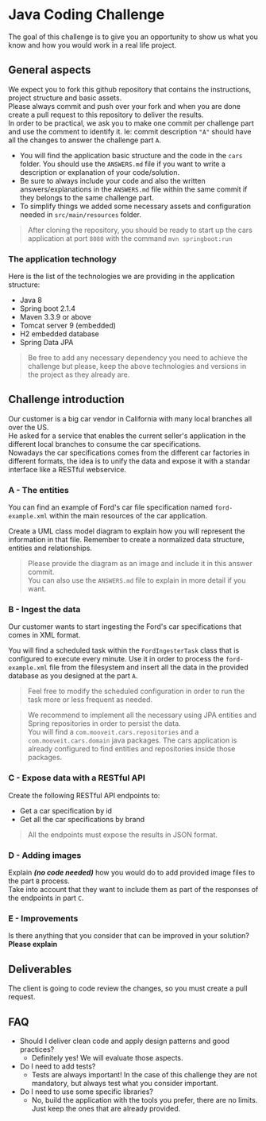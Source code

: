 # Java Coding Challenge
The goal of this challenge is to give you an opportunity to show us what you know and how you would work in a real life project.

## General aspects
We expect you to fork this github repository that contains the instructions, project structure and basic assets.<br>
Please always commit and push over your fork and when you are done create a pull request to this repository to deliver the results.<br>
In order to be practical, we ask you to make one commit per challenge part and use the comment to identify it.  Ie: commit description `"A"` should have all the changes to answer the challenge part `A`.

- You will find the application basic structure and the code in the `cars` folder. You should use the `ANSWERS.md` file if you want to write a description or explanation of your code/solution.
- Be sure to always include your code and also the written answers/explanations in the `ANSWERS.md` file within the same commit if they belongs to the same challenge part. 
- To simplify things we added some necessary assets and configuration needed in `src/main/resources` folder.

> After cloning the repository, you should be ready to start up the cars application at port `8080` with the command `mvn springboot:run`

### The application technology
Here is the list of the technologies we are providing in the application structure: 
 - Java 8
 - Spring boot 2.1.4
 - Maven 3.3.9 or above
 - Tomcat server 9 (embedded)
 - H2 embedded database
 - Spring Data JPA

> Be free to add any necessary dependency you need to achieve the challenge but please, keep the above technologies and versions in the project as they already are.


## Challenge introduction
Our customer is a big car vendor in California with many local branches all over the US.<br> 
He asked for a service that enables the current seller's application in the different local branches to consume the car specifications.<br>
Nowadays the car specifications comes from the different car factories in different formats, the idea is to unify the data and expose it with a standar interface like a RESTful webservice. 

### A - The entities
You can find an example of Ford's car file specification named `ford-example.xml` within the main resources of the car application. 

Create a UML class model diagram to explain how you will represent the information in that file. Remember to create a normalized data structure, entities and relationships.

> Please provide the diagram as an image and include it in this answer commit.<br>
You can also use the `ANSWERS.md` file to explain in more detail if you want.

### B - Ingest the data
Our customer wants to start ingesting the Ford's car specifications that comes in XML format. 

You will find a scheduled task within the `FordIngesterTask` class that is configured to execute every minute. 
Use it in order to process the `ford-example.xml` file from the filesystem and insert all the data in the provided database as you designed at the part `A`.

> Feel free to modify the scheduled configuration in order to run the task more or less frequent as needed.

> We recommend to implement all the necessary using JPA entities and Spring repositories in order to persist the data.<br>
You will find a `com.mooveit.cars.repositories` and a `com.mooveit.cars.domain` java packages.
The cars application is already configured to find entities and repositories inside those packages.  

### C - Expose data with a RESTful API
Create the following RESTful API endpoints to:
 - Get a car specification by id
 - Get all the car specifications by brand
 
> All the endpoints must expose the results in JSON format.

### D - Adding images
Explain ***(no code needed)*** how you would do to add provided image files to the part `B` process.<br>
Take into account that they want to include them as part of the responses of the endpoints in part `C`.

### E - Improvements
Is there anything that you consider that can be improved in your solution? **Please explain**

## Deliverables
The client is going to code review the changes, so you must create a pull request.

## FAQ
- Should I deliver clean code and apply design patterns and good practices?
  - Definitely yes! We will evaluate those aspects.
- Do I need to add tests?
  - Tests are always important! In the case of this challenge they are not mandatory, but always test what you consider important.
- Do I need to use some specific libraries?
  - No, build the application with the tools you prefer, there are no limits. Just keep the ones that are already provided.